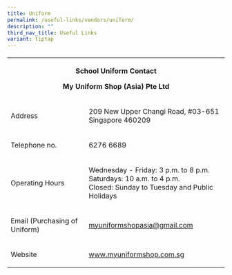 ```yaml
---
title: Uniform
permalink: /useful-links/vendors/uniform/
description: ""
third_nav_title: Useful Links
variant: tiptap
---
```

<h4></h4>
<table style="minWidth: 50px">
<colgroup>
<col>
<col>
</colgroup>
<tbody>
<tr>
<th rowspan="1" colspan="2">
<p>School Uniform Contact</p>
<p><strong>My Uniform Shop (Asia) Pte Ltd</strong>
</p>
</th>
</tr>
<tr>
<td rowspan="1" colspan="1">
<p>Address</p>
</td>
<td rowspan="1" colspan="1">
<p>209 New Upper Changi Road, #03-651
<br>Singapore 460209</p>
</td>
</tr>
<tr>
<td rowspan="1" colspan="1">
<p>Telephone no.</p>
</td>
<td rowspan="1" colspan="1">
<p>6276 6689</p>
</td>
</tr>
<tr>
<td rowspan="1" colspan="1">
<p>Operating Hours</p>
</td>
<td rowspan="1" colspan="1">
<p>Wednesday - Friday: 3 p.m. to 8 p.m.
<br>Saturdays: 10 a.m. to 4 p.m.
<br>Closed: Sunday to Tuesday and Public Holidays&nbsp;</p>
</td>
</tr>
<tr>
<td rowspan="1" colspan="1">
<p>Email (Purchasing of Uniform)</p>
</td>
<td rowspan="1" colspan="1">
<p><a href="mailto:myuniformshopasia@gmail.com" rel="noopener noreferrer nofollow" target="_blank">myuniformshopasia@gmail.com</a>
</p>
</td>
</tr>
<tr>
<td rowspan="1" colspan="1">
<p>Website</p>
</td>
<td rowspan="1" colspan="1">
<p><a href="http://www.myuniformshop.com.sg/" rel="noopener noreferrer nofollow" target="_blank">www.myuniformshop.com.sg</a>
</p>
</td>
</tr>
</tbody>
</table>
<p>
<br>
</p>